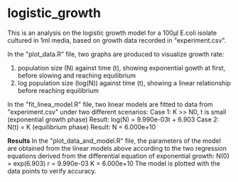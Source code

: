 # logistic_growth
This is an analysis on the logistic growth model for a 100µl E.coli isolate cultured in 1ml media, based on growth data recorded in "experiment.csv". 

In the "plot_data.R" file, two graphs are produced to visualize growth rate: 
1. population size (N) against time (t), showing exponential gowth at first, before slowing and reaching equilibrium  
2. log population size (log(N)) against time (t), showing a linear relationship before reaching equilibrium

In the "fit_linea_model.R" file, two linear models are fitted to data from "experiment.csv" under two different scenarios:
Case 1: K >> N0, t is small (exponential growth phase)
Result: log(N) = 9.990e-03t + 6.903
Case 2: N(t) = K (equilibrium phase)
Result: N = 6.000e+10

**Results**
In the "plot_data_and_model.R" file, the parameters of the model are obtained from the linear models above according to the two regression equations derived from the differential equation of exponential growth:
N(0) = exp(6.903)
r = 9.990e-03
K = 6.000e+10
The model is plotted with the data points to verify accuracy.

